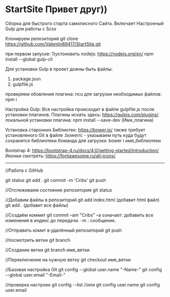 # StartSite Привет друг))
Сборка для быстрого старта самописного Сайта.
Включает Настроеный Gulp для работы с Scss

Клонируем репозиторий
git clone https://github.com/Valentin89417/StartSite.git

при первом запуске: 
1)устоновить nodejs: https://nodejs.org/en/
npm install --global gulp-cli


Для установки Gulp в проект дожны быть файлы:
1) package.json
2) gulpfile.js

проверяем обовления плагина: ncu
для загрузки необходимых файлов:  npm i

Настройка Gulp:
Вся настройка происходит в файле gulpfile.js после установки плагинов.
Плагины искать здесь:  https://gulpjs.com/plugins/
локальной установки плагина: npm install --save-dev (Имя_плагина)


Установка старонних Библиотек:
https://bower.io/ также требует установленого Git
в файле .bowerrc - указываем путь куда будут сохранятся библиотеки
Команда для загрузки: bower i имя_библиотеки


Bootstrap 4: https://bootstrap-4.ru/docs/4.0/getting-started/introduction/
Иконки смотреть: https://fontawesome.ru/all-icons/


------------------------------------------------------------------------------
//Работа с GitHub

git status
git add .
git commit -m 'Cribs'
git push


//Отслеживаем состояние репозитория
git status

//Добавим файлы в репозиторий
git add index.html (добавит html файл)
git add .          (добавит все файлы)

//Создаём коммит
git commit –am "Cribs"
–a означает: добавить все изменения в индекс до передачи.
-m : сообщение.

//Отправить комит в удалённый репозиторий
git push 

//посмотреть ветки 
git branch

//Создание ветки
git branch имя_ветки

//Переключение на нужную ветку
git checkout имя_ветки

//Базовая настройка Git
git config --global user.name "-Name-"
git config --global user.email "-Email-"

//проверка настроек 
git config --list
//или 
git config user.name
git config user.email